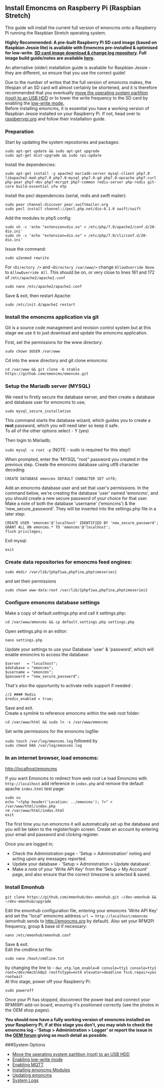 ## Install Emoncms on Raspberry Pi (Raspbian Stretch)

This guide will install the current full version of emoncms onto a Raspberry Pi running the Raspbian Stretch operating system.

**Highly Recommended: A pre-built Raspberry Pi SD card image (based on Raspbian Jessie lite) is available with Emoncms pre-installed & optimised for low-write. [SD card image download & change log repository](https://github.com/openenergymonitor/emonpi/wiki/emonSD-pre-built-SD-card-Download-&-Change-Log). Full image build guide/notes are available [here](https://github.com/openenergymonitor/emonpi/blob/master/docs/SD-card-build.md).**

An alternative (older) installation guide is avaliable for Raspbian Jessie - they are different, so ensure that you use the correct guide!  

Due to the number of writes that the full version of emoncms makes, the lifespan of an SD card will almost certainly be shortened, and it is therefore recommended that you eventually [move the operating system partition (root) to an USB HDD](USB_HDD.md) or to lower the write frequency to the SD card by enabling the [low-write mode.](Low-write-mode.md)  
Before installing emoncms, it is essential you have a working version of Raspbian Jessie installed on your Raspberry Pi. If not, head over to [raspberrypi.org](https://www.raspberrypi.org/documentation/installation/installing-images/README.md) and follow their installation guide.

### Preparation

Start by updating the system repositories and packages:
```
sudo apt-get update && sudo apt-get upgrade  
sudo apt-get dist-upgrade && sudo rpi-update
```
Install the dependencies:

    sudo apt-get install -y apache2 mariadb-server mysql-client php7.0 libapache2-mod-php7.0 php7.0-mysql php7.0-gd php7.0-opcache php7-curl php-pear php7-dev php7-mcrypt php7-common redis-server php-redis git-core build-essential ufw ntp

Install the pecl dependencies (serial, redis and swift mailer):

    sudo pear channel-discover pear.swiftmailer.org
    sudo pecl install channel://pecl.php.net/dio-0.1.0 swift/swift

Add the modules to php5 config:

    sudo sh -c 'echo "extension=dio.so" > /etc/php/7.0/apache2/conf.d/20-dio.ini'
    sudo sh -c 'echo "extension=dio.so" > /etc/php/7.0/cli/conf.d/20-dio.ini'

Issue the command:

    sudo a2enmod rewrite

For `<Directory />` and `<Directory /var/www/>` change `AllowOverride None` to `AllowOverride All`. This should be on, or very close to lines 161 and 172 of `/etc/apache2/apache2.conf`

    sudo nano /etc/apache2/apache2.conf

Save & exit, then restart Apache:

    sudo /etc/init.d/apache2 restart

### Install the emoncms application via git

Git is a source code management and revision control system but at this stage we use it to just download and update the emoncms application.

First, set the permissions for the www directory:

    sudo chown $USER /var/www

Cd into the www directory and git clone emoncms:

    cd /var/www && git clone -b stable https://github.com/emoncms/emoncms.git

### Setup the Mariadb server (MYSQL)

We need to firstly secure the database server, and then create a database and database user for emoncms to use;

    sudo mysql_secure_installation
    
This command starts the database wizard, which guides you to create a **root** password, which you will need later so keep it safe.  
To all of the other options select - Y (yes)

Then login to Mariadb;

   `sudo mysql -u root -p` (NOTE - sudo is required for this step!)

When prompted, enter the 'MYSQL "root" password you created in the previous step.
Create the emoncms database using utf8 character decoding:

    CREATE DATABASE emoncms DEFAULT CHARACTER SET utf8;

Add an emoncms database user and set that user's permissions.
In the command below, we're creating the database 'user' named 'emoncms', and you should create a new secure password of your choice for that user.
Make a note of both the database 'username' ('emoncms') & the 'new_secure_password'. They will be inserted into the settings.php file in a later step:

    CREATE USER 'emoncms'@'localhost' IDENTIFIED BY 'new_secure_password';
    GRANT ALL ON emoncms.* TO 'emoncms'@'localhost';
    flush privileges;

Exit mysql:

    exit

### Create data repositories for emoncms feed engines:

    sudo mkdir /var/lib/{phpfiwa,phpfina,phptimeseries}

and set their permissions

    sudo chown www-data:root /var/lib/{phpfiwa,phpfina,phptimeseries}

### Configure emoncms database settings

Make a copy of default.settings.php and call it settings.php:

    cd /var/www/emoncms && cp default.settings.php settings.php

Open settings.php in an editor:

    nano settings.php

Update your settings to use your Database 'user' & 'password', which will enable emoncms to access the database:

    $server   = "localhost";
    $database = "emoncms";
    $username = "emoncms";
    $password = "new_secure_password";
    
That's also the opportunity to activate redis support if needed :

	//2 #### Redis
	$redis_enabled = true;

Save and exit.  
Create a symlink to reference emoncms within the web root folder:

    cd /var/www/html && sudo ln -s /var/www/emoncms


Set write permissions for the emoncms logfile:

`sudo touch /var/log/emoncms.log` followed by  
`sudo chmod 666 /var/log/emoncms.log`

### In an internet browser, load emoncms:

[http://localhost/emoncms](http://localhost/emoncms)

If you want Emoncms to redirect from web root i.e load Emoncms with `http://localhost` add reference in `index.php` and remove the default apache `index.html` test page:

	sudo su
	echo "<?php header('Location: ../emoncms'); ?>" > /var/www/html/index.php
	rm /var/www/html/index.html
	exit

The first time you run emoncms it will automatically set up the database and you will be taken to the register/login screen.
Create an account by entering your email and password and clicking register.  

Once you are logged in;  
* Check the Administration page - 'Setup > Administration' noting and acting upon any messages reported.
* Update your database - 'Setup > Administration > Update database'.
* Make a note of your 'Write API Key' from the 'Setup > My Account' page, and also ensure that the correct timezone is selected & saved.

### Install Emonhub

    git clone https://github.com/emonhub/dev-emonhub.git ~/dev-emonhub && ~/dev-emonhub/upgrade

Edit the emonhub configuration file, entering your emoncms 'Write API Key' and set the "local" emoncms address `url = http://localhost/emoncms` (emonhub sends to http://emoncms.org by default). Also set your RFM2Pi frequency, group & base id if necessary:

    nano /etc/emonhub/emonhub.conf

Save & exit.  
Edit the cmdline.txt file:

    sudo nano /boot/cmdline.txt

by changing the line to - `dwc_otg.lpm_enable=0 console=tty1 console=tty1 root=/dev/mmcblk0p2 rootfstype=ext4 elevator=deadline fsck.repair=yes rootwait`  
At this stage, power off your Raspberry Pi:

    sudo poweroff

Once your Pi has stopped, disconnect the power lead and connect your RFM69Pi add-on board, ensuring it's positioned correctly (see the photos in the OEM shop pages).

**You should now have a fully working version of emoncms installed on your Raspberry Pi, if at this stage you don't, you may wish to check the emoncms log - 'Setup > Administration > Logger' or report the issue in the [OEM forum](http://openenergymonitor.org/emon/forum) giving as much detail as possible.**

###System Options
* [Move the operating system partition (root) to an USB HDD](USB_HDD.md)
* [Enabling low-write mode](Low-write-mode.md)
* [Enabling MQTT](MQTT.md)
* [Installing emoncms Modules](general.md#module-installation)
* [Updating emoncms](general.md#updating-emoncms-via-git)  
* [System Logs](general.md#system-logs)
